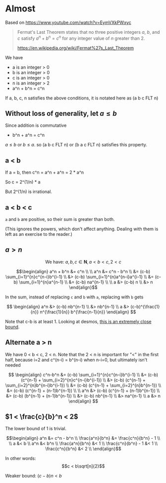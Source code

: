 # Almost

Based on https://www.youtube.com/watch?v=EymVXkPWxyc

> Fermat's Last Theorem states that no three positive integers $a$, $b$, and $c$
> satisfy $a^n + b^n = c^n$ for any integer value of $n$ greater than 2.
>
> https://en.wikipedia.org/wiki/Fermat%27s_Last_Theorem

We have

- a is an integer > 0
- b is an integer > 0
- c is an integer > 0
- n is an integer > 2
- a^n + b^n = c^n

If a, b, c, n satisfies the above conditions, it is notated here as (a b c FLT n)

## Without loss of generality, let $a \le b$

Since addition is commutative
- b^n + a^n = c^n

$a \le b$ or $b \le a$. so (a b c FLT n) or (b a c FLT n) satisfies this property.

## a < b

If a = b, then c^n = a^n + a^n = 2 * a^n

So c = 2^(1/n) * a

But 2^(1/n) is irrational.

## a < b < c

`a` and `b` are positive, so their sum is greater than both.

(This ignores the powers, which don't affect anything. Dealing with them is left as an exercise to the reader.)

## $a > n$

$$ \text{We have: } a, b, c \in \mathbf{N}, a < b < c, 2 < c $$

```math
\begin{align}
a^n + b^n &= c^n \\
\\
a^n &= c^n - b^n \\
    &= (c-b) \sum_{i=1}^{n}c^{n-i}b^{i-1} \\
    &> (c-b) \sum_{i=1}^{n}a^{n-i}a^{i-1} \\
    &= (c-b) \sum_{i=1}^{n}a^{n-1} \\
    &= (c-b) na^{n-1} \\
\\
a &> (c-b) n \\
  &> n
\end{align}
```

In the sum, instead of replacing `c` and `b` with `a`, replacing with `b` gets

$$
\begin{align}
a^n &> (c-b) nb^{n-1} \\
    &> nb^{n-1} \\
a   &> (c-b)^{\frac{1}{n}} n^{\frac{1}{n}} b^{\frac{n-1}{n}}
\end{align}
$$

Note that c-b is at least 1. Looking at desmos, [this is an extremely close bound](https://www.desmos.com/calculator/5ypr2kxbfu).

## Alternate a > n

We have 0 < b < c, 2 < n. Note that the 2 < n is important for "<" in the first half, because i=2 and c^(n-i) = b^(n-i) when n-i=0, but ultimately isn't needed

$$
\begin{align}
c^n-b^n &= (c-b) \sum_{i=1}^{n}c^{n-i}b^{i-1} \\
        &= (c-b) (c^{n-1} + \sum_{i=2}^{n}c^{n-i}b^{i-1}) \\
        &> (c-b) (c^{n-1} + \sum_{i=2}^{n}b^{n-i}b^{i-1}) \\
        &= (c-b) (c^{n-1} + \sum_{i=2}^{n}b^{n-1}) \\
        &= (c-b) (c^{n-1} + (n-1)b^{n-1}) \\
\\
a^n     &> (c-b) (c^{n-1} + (n-1)b^{n-1}) \\
        &> (c-b) (b^{n-1} + (n-1)b^{n-1}) \\
        &> (c-b) nb^{n-1} \\
        &> na^{n-1} \\
a       &> n
\end{align}
$$

## $1 < \frac{c}{b}^n < 2$

The lower bound of 1 is trivial.

```math
\begin{align}
a^n &= c^n - b^n \\
\frac{a^n}{b^n} &= \frac{c^n}{b^n} - 1 \\
\\
a &< b \\
a^n &< b^n \\
\frac{a^n}{b^n} &< 1 \\
\frac{c^n}{b^n} - 1 &< 1 \\
\frac{c^n}{b^n} &< 2 \\
\end{align}
```

In other words: $$c < b\sqrt[n]{2}$$

Weaker bound: $(c-b)n < b$
